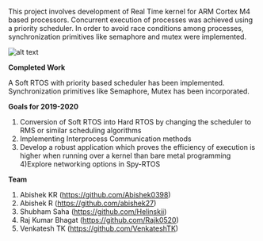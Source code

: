 This project involves development of Real Time kernel for ARM Cortex M4 based processors. Concurrent execution of processes was achieved using a priority scheduler. In order to avoid race conditions among processes, synchronization primitives like semaphore and mutex were implemented.

![alt text](https://github.com/spider-tronix/spi-rtos/blob/master/Project/images.png)


**Completed Work**

A Soft RTOS with priority based scheduler has been implemented.
Synchronization primitives like Semaphore, Mutex has been incorporated. 


**Goals for 2019-2020**

1) Conversion of Soft RTOS into Hard RTOS by changing the scheduler to RMS or similar scheduling algorithms
2) Implementing Interprocess Communication methods
3) Develop a robust application which proves the efficiency of execution is higher when running over a kernel than bare metal programming
4)Explore networking options in Spy-RTOS

**Team**

1) Abishek KR (https://github.com/Abishek0398)
2) Abishek R  (https://github.com/abishek27)
3) Shubham Saha (https://github.com/Helinskii)
4) Raj Kumar Bhagat (https://github.com/Rajk0520)
5) Venkatesh TK (https://github.com/VenkateshTK)
